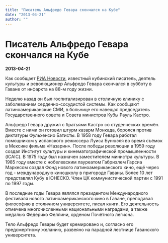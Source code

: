 ```yaml
---
title: "Писатель Альфредо Гевара скончался на Кубе"
date: "2013-04-21"
author: ""
---
```


# Писатель Альфредо Гевара скончался на Кубе

**2013-04-21** 

Как сообщает [РИА Новости](http://ria.ru/#13664915637474&message=resize&relto=login&action=removeClass&value=registration), известный кубинский писатель, деятель культуры и революционер Альфредо Гевара скончался в субботу в Гаване от инфаркта на 88-м году жизни.

Неделю назад он был госпитализирован в столичную клинику с заболеванием сердечно-сосудистой системы. Как сообщают латиноамериканские СМИ, в больнице его навещал председатель Государственного совета и Совета министров Кубы Рауль Кастро.

Альфредо Гевара дружил с братьями Кастро со студенческих времён. Вместе с ними он готовил штурм казарм Монкада, боролся против диктатуры Фульхенсио Батисты. В 1958 году Гевара работал помощником у испанского режиссера Луиса Бунюэля во время съёмок в Мексике фильма «Назарин». После победы революции в 1959 году создал Институт культуры и кинематографической промышленности (ICAIC). В 1975 году был назначен заместителем министра культуры. В 1985 году вместе с нобелевским лауреатом Габриэлем Гарсиа Маркесом создал Фонд нового латиноамериканского кино, ещё через год - международную киношколу в пригороде Гаваны. Более 10 лет представлял Кубу в ЮНЕСКО. Член ЦК коммунистической партии с 1991 по 1997 годы.

В последние годы Гевара являлся президентом Международного фестиваля нового латиноамериканского кино в Гаване, преподавал философию в столичном университете, писал книги. Его деятельность отмечена многочисленными национальными наградами, а также медалью Федерико Феллини, орденом Почётного легиона.

Тело Альфредо Гевары будет кремировано и, согласно его предсмертному желанию, развеяно на парадной лестнице Гаванского университета.